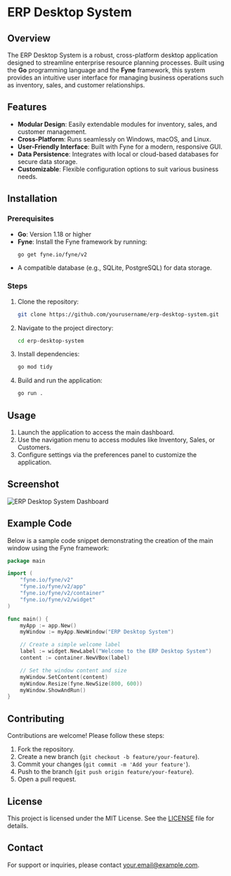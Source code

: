 # ERP Desktop System

## Overview
The ERP Desktop System is a robust, cross-platform desktop application designed to streamline enterprise resource planning processes. Built using the **Go** programming language and the **Fyne** framework, this system provides an intuitive user interface for managing business operations such as inventory, sales, and customer relationships.

## Features
- **Modular Design**: Easily extendable modules for inventory, sales, and customer management.
- **Cross-Platform**: Runs seamlessly on Windows, macOS, and Linux.
- **User-Friendly Interface**: Built with Fyne for a modern, responsive GUI.
- **Data Persistence**: Integrates with local or cloud-based databases for secure data storage.
- **Customizable**: Flexible configuration options to suit various business needs.

## Installation
### Prerequisites
- **Go**: Version 1.18 or higher
- **Fyne**: Install the Fyne framework by running:
  ```bash
  go get fyne.io/fyne/v2
  ```
- A compatible database (e.g., SQLite, PostgreSQL) for data storage.

### Steps
1. Clone the repository:
   ```bash
   git clone https://github.com/yourusername/erp-desktop-system.git
   ```
2. Navigate to the project directory:
   ```bash
   cd erp-desktop-system
   ```
3. Install dependencies:
   ```bash
   go mod tidy
   ```
4. Build and run the application:
   ```bash
   go run .
   ```

## Usage
1. Launch the application to access the main dashboard.
2. Use the navigation menu to access modules like Inventory, Sales, or Customers.
3. Configure settings via the preferences panel to customize the application.

## Screenshot
![ERP Desktop System Dashboard](screenshots/dashboard.png)

## Example Code
Below is a sample code snippet demonstrating the creation of the main window using the Fyne framework:

```go
package main

import (
	"fyne.io/fyne/v2"
	"fyne.io/fyne/v2/app"
	"fyne.io/fyne/v2/container"
	"fyne.io/fyne/v2/widget"
)

func main() {
	myApp := app.New()
	myWindow := myApp.NewWindow("ERP Desktop System")

	// Create a simple welcome label
	label := widget.NewLabel("Welcome to the ERP Desktop System")
	content := container.NewVBox(label)

	// Set the window content and size
	myWindow.SetContent(content)
	myWindow.Resize(fyne.NewSize(800, 600))
	myWindow.ShowAndRun()
}
```

## Contributing
Contributions are welcome! Please follow these steps:
1. Fork the repository.
2. Create a new branch (`git checkout -b feature/your-feature`).
3. Commit your changes (`git commit -m 'Add your feature'`).
4. Push to the branch (`git push origin feature/your-feature`).
5. Open a pull request.

## License
This project is licensed under the MIT License. See the [LICENSE](LICENSE) file for details.

## Contact
For support or inquiries, please contact [your.email@example.com](mailto:your.email@example.com).
